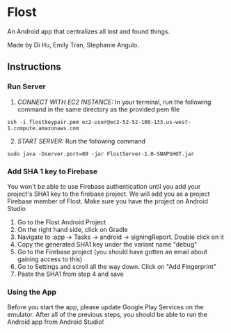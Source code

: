 # Flost
An Android app that centralizes all lost and found things.

Made by Di Hu, Emily Tran, Stephanie Angulo.

## Instructions

### Run Server
1. *CONNECT WITH EC2 INSTANCE:* In your terminal, run the following command in the same directory as the provided pem file 
```
ssh -i flostkeypair.pem ec2-user@ec2-52-52-100-133.us-west-1.compute.amazonaws.com
```

2. *START SERVER:* Run the following command

```
sudo java -Dserver.port=80 -jar FlostServer-1.0-SNAPSHOT.jar
```

### Add SHA 1 key to Firebase
You won't be able to use Firebase authentication until you add your project's SHA1 key to the firebase project. We will add you as a project Firebase member of Flost. 
Make sure you have the project on Android Studio
1. Go to the Flost Android Project
2. On the right hand side, click on Gradle
3. Navigate to :app -> Tasks -> android -> signingReport. Double click on it
4. Copy the generated SHA1 key under the variant name "debug"
5. Go to the Firebase project (you should have gotten an email about gaining access to this)
6. Go to Settings and scroll all the way down. Click on "Add Fingerprint"
7. Paste the SHA1 from step 4 and save

### Using the App
Before you start the app, please update Google Play Services on the emulator.
After all of the previous steps, you should be able to run the Android app from Android Studio!
